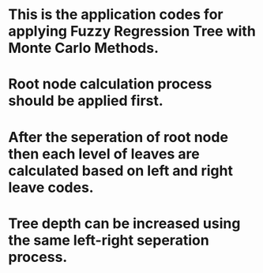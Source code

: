 # This is the application codes for applying Fuzzy Regression Tree with Monte Carlo Methods.
# Root node calculation process should be applied first.
# After the seperation of root node then each level of leaves are calculated based on left and right leave codes.
# Tree depth can be increased using the same left-right seperation process.  
